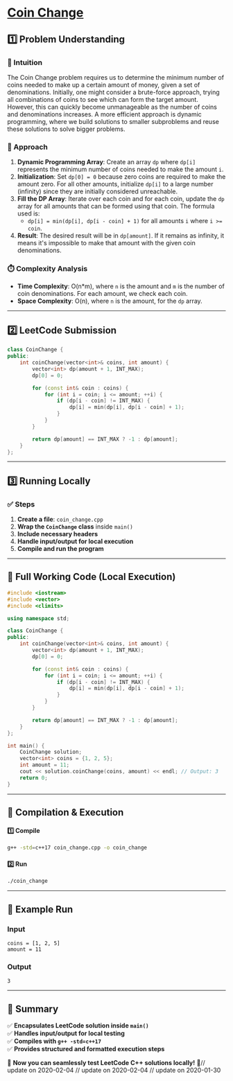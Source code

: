 # **[Coin Change](https://leetcode.com/problems/coin-change/description/)**  

## **1️⃣ Problem Understanding**  
### **📌 Intuition**  
The Coin Change problem requires us to determine the minimum number of coins needed to make up a certain amount of money, given a set of denominations. Initially, one might consider a brute-force approach, trying all combinations of coins to see which can form the target amount. However, this can quickly become unmanageable as the number of coins and denominations increases. A more efficient approach is dynamic programming, where we build solutions to smaller subproblems and reuse these solutions to solve bigger problems.

### **🚀 Approach**  
1. **Dynamic Programming Array**: Create an array `dp` where `dp[i]` represents the minimum number of coins needed to make the amount `i`.
2. **Initialization**: Set `dp[0] = 0` because zero coins are required to make the amount zero. For all other amounts, initialize `dp[i]` to a large number (infinity) since they are initially considered unreachable.
3. **Fill the DP Array**: Iterate over each coin and for each coin, update the `dp` array for all amounts that can be formed using that coin. The formula used is:
   - `dp[i] = min(dp[i], dp[i - coin] + 1)` for all amounts `i` where `i >= coin`.
4. **Result**: The desired result will be in `dp[amount]`. If it remains as infinity, it means it's impossible to make that amount with the given coin denominations.

### **⏱️ Complexity Analysis**  
- **Time Complexity**: O(n*m), where `n` is the amount and `m` is the number of coin denominations. For each amount, we check each coin.
- **Space Complexity**: O(n), where `n` is the amount, for the `dp` array.

---  

## **2️⃣ LeetCode Submission**  
```cpp
class CoinChange {
public:
    int coinChange(vector<int>& coins, int amount) {
        vector<int> dp(amount + 1, INT_MAX);
        dp[0] = 0;

        for (const int& coin : coins) {
            for (int i = coin; i <= amount; ++i) {
                if (dp[i - coin] != INT_MAX) {
                    dp[i] = min(dp[i], dp[i - coin] + 1);
                }
            }
        }

        return dp[amount] == INT_MAX ? -1 : dp[amount];
    }
};
```  

---  

## **3️⃣ Running Locally**  
### **✅ Steps**  
1. **Create a file**: `coin_change.cpp`  
2. **Wrap the `CoinChange` class** inside `main()`  
3. **Include necessary headers**  
4. **Handle input/output for local execution**  
5. **Compile and run the program**  

---  

## **📝 Full Working Code (Local Execution)**  
```cpp
#include <iostream>
#include <vector>
#include <climits>

using namespace std;

class CoinChange {
public:
    int coinChange(vector<int>& coins, int amount) {
        vector<int> dp(amount + 1, INT_MAX);
        dp[0] = 0;

        for (const int& coin : coins) {
            for (int i = coin; i <= amount; ++i) {
                if (dp[i - coin] != INT_MAX) {
                    dp[i] = min(dp[i], dp[i - coin] + 1);
                }
            }
        }

        return dp[amount] == INT_MAX ? -1 : dp[amount];
    }
};

int main() {
    CoinChange solution;
    vector<int> coins = {1, 2, 5};
    int amount = 11;
    cout << solution.coinChange(coins, amount) << endl; // Output: 3
    return 0;
}
```  

---  

## **🔧 Compilation & Execution**  
#### **1️⃣ Compile**  
```bash
g++ -std=c++17 coin_change.cpp -o coin_change
```  

#### **2️⃣ Run**  
```bash
./coin_change
```  

---  

## **🎯 Example Run**  
### **Input**  
```
coins = [1, 2, 5]
amount = 11
```  
### **Output**  
```
3
```  

---  

## **📌 Summary**  
✅ **Encapsulates LeetCode solution inside `main()`**  
✅ **Handles input/output for local testing**  
✅ **Compiles with `g++ -std=c++17`**  
✅ **Provides structured and formatted execution steps**  

🚀 **Now you can seamlessly test LeetCode C++ solutions locally!** 🚀// update on 2020-02-04
// update on 2020-02-04
// update on 2020-01-30
